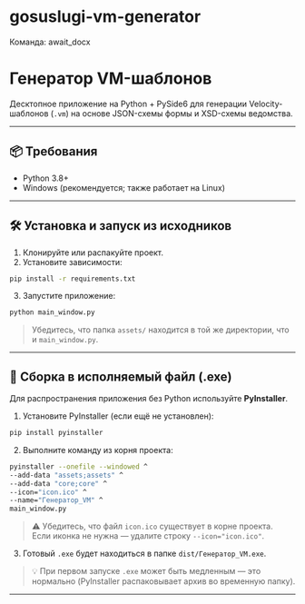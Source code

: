 # gosuslugi-vm-generator
Команда: await_docx

# Генератор VM-шаблонов

Десктопное приложение на Python + PySide6 для генерации Velocity-шаблонов (`.vm`) на основе JSON-схемы формы и XSD-схемы ведомства.

---

## 📦 Требования

- Python 3.8+
- Windows (рекомендуется; также работает на Linux)

---

## 🛠 Установка и запуск из исходников

1. Клонируйте или распакуйте проект.
2. Установите зависимости:
```bash
pip install -r requirements.txt
```
3. Запустите приложение:

```bash
python main_window.py
```

> Убедитесь, что папка `assets/` находится в той же директории, что и `main_window.py`.

---

## 🔧 Сборка в исполняемый файл (.exe)

Для распространения приложения без Python используйте **PyInstaller**.

1. Установите PyInstaller (если ещё не установлен):

```bash
pip install pyinstaller
```

2. Выполните команду из корня проекта:
```bash
pyinstaller --onefile --windowed ^
--add-data "assets;assets" ^
--add-data "core;core" ^
--icon="icon.ico" ^
--name="Генератор_VM" ^
main_window.py
```

> ⚠️ Убедитесь, что файл `icon.ico` существует в корне проекта.  
> Если иконка не нужна — удалите строку `--icon="icon.ico"`.

3. Готовый `.exe` будет находиться в папке `dist/Генератор_VM.exe`.

> 💡 При первом запуске `.exe` может быть медленным — это нормально (PyInstaller распаковывает архив во временную папку).

---
